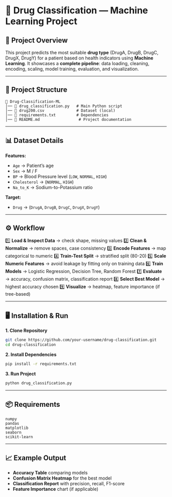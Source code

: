 

# 💊 Drug Classification — Machine Learning Project

## 📌 Project Overview

This project predicts the most suitable **drug type** (DrugA, DrugB, DrugC, DrugX, DrugY) for a patient based on health indicators using **Machine Learning**.
It showcases a **complete pipeline**: data loading, cleaning, encoding, scaling, model training, evaluation, and visualization.

---

## 📂 Project Structure

```
📁 Drug-Classification-ML
│── 📄 drug_classification.py   # Main Python script
│── 📄 drug200.csv              # Dataset (local)
│── 📄 requirements.txt         # Dependencies
│── 📄 README.md                 # Project documentation
```

---

## 📊 Dataset Details

**Features:**

* `Age` → Patient’s age
* `Sex` → M / F
* `BP` → Blood Pressure level (`LOW`, `NORMAL`, `HIGH`)
* `Cholesterol` → (`NORMAL`, `HIGH`)
* `Na_to_K` → Sodium-to-Potassium ratio

**Target:**

* `Drug` → (`DrugA`, `DrugB`, `DrugC`, `DrugX`, `DrugY`)

---

## ⚙️ Workflow

1️⃣ **Load & Inspect Data** → check shape, missing values
2️⃣ **Clean & Normalize** → remove spaces, case consistency
3️⃣ **Encode Features** → map categorical to numeric
4️⃣ **Train-Test Split** → stratified split (80-20)
5️⃣ **Scale Numeric Features** → avoid leakage by fitting only on training data
6️⃣ **Train Models** → Logistic Regression, Decision Tree, Random Forest
7️⃣ **Evaluate** → accuracy, confusion matrix, classification report
8️⃣ **Select Best Model** → highest accuracy chosen
9️⃣ **Visualize** → heatmap, feature importance (if tree-based)

---

## 🖥 Installation & Run

**1. Clone Repository**

```bash
git clone https://github.com/your-username/drug-classification.git
cd drug-classification
```

**2. Install Dependencies**

```bash
pip install -r requirements.txt
```

**3. Run Project**

```bash
python drug_classification.py
```

---

## 📦 Requirements

```
numpy
pandas
matplotlib
seaborn
scikit-learn
```

---

## 📈 Example Output

* **Accuracy Table** comparing models
* **Confusion Matrix Heatmap** for the best model
* **Classification Report** with precision, recall, F1-score
* **Feature Importance** chart (if applicable)



